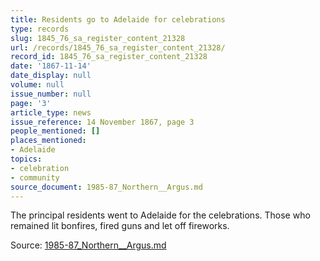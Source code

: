 ```yaml
---
title: Residents go to Adelaide for celebrations
type: records
slug: 1845_76_sa_register_content_21328
url: /records/1845_76_sa_register_content_21328/
record_id: 1845_76_sa_register_content_21328
date: '1867-11-14'
date_display: null
volume: null
issue_number: null
page: '3'
article_type: news
issue_reference: 14 November 1867, page 3
people_mentioned: []
places_mentioned:
- Adelaide
topics:
- celebration
- community
source_document: 1985-87_Northern__Argus.md
---
```


The principal residents went to Adelaide for the celebrations.  Those who remained lit bonfires, fired guns and let off fireworks.

Source: [1985-87_Northern__Argus.md](/downloads/markdown/1985-87_Northern__Argus.md)
